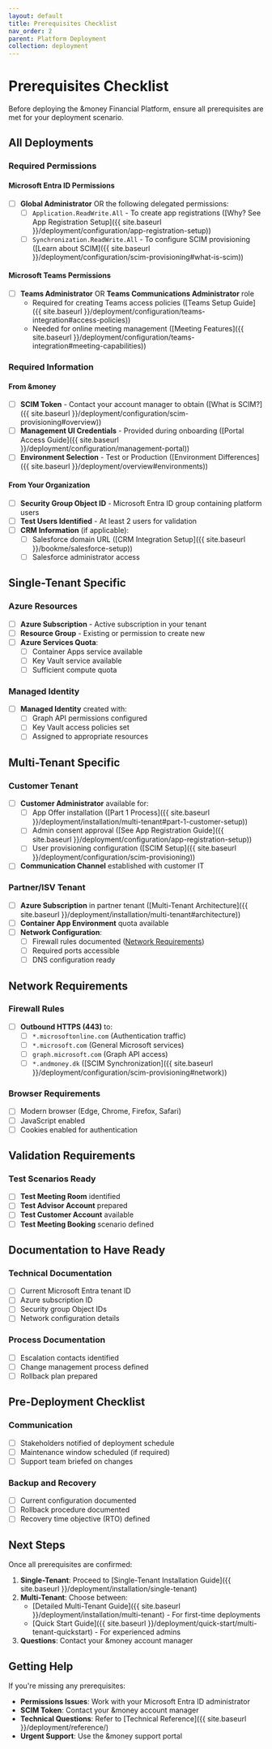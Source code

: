 ```yaml
---
layout: default
title: Prerequisites Checklist
nav_order: 2
parent: Platform Deployment
collection: deployment
---
```


# Prerequisites Checklist

Before deploying the &money Financial Platform, ensure all prerequisites are met for your deployment scenario.

## All Deployments

### Required Permissions

#### Microsoft Entra ID Permissions
- [ ] **Global Administrator** OR the following delegated permissions:
  - [ ] `Application.ReadWrite.All` - To create app registrations ([Why? See App Registration Setup]({{ site.baseurl }}/deployment/configuration/app-registration-setup))
  - [ ] `Synchronization.ReadWrite.All` - To configure SCIM provisioning ([Learn about SCIM]({{ site.baseurl }}/deployment/configuration/scim-provisioning#what-is-scim))

#### Microsoft Teams Permissions  
- [ ] **Teams Administrator** OR **Teams Communications Administrator** role
  - Required for creating Teams access policies ([Teams Setup Guide]({{ site.baseurl }}/deployment/configuration/teams-integration#access-policies))
  - Needed for online meeting management ([Meeting Features]({{ site.baseurl }}/deployment/configuration/teams-integration#meeting-capabilities))

### Required Information

#### From &money
- [ ] **SCIM Token** - Contact your account manager to obtain ([What is SCIM?]({{ site.baseurl }}/deployment/configuration/scim-provisioning#overview))
- [ ] **Management UI Credentials** - Provided during onboarding ([Portal Access Guide]({{ site.baseurl }}/deployment/configuration/management-portal))
- [ ] **Environment Selection** - Test or Production ([Environment Differences]({{ site.baseurl }}/deployment/overview#environments))

#### From Your Organization
- [ ] **Security Group Object ID** - Microsoft Entra ID group containing platform users
- [ ] **Test Users Identified** - At least 2 users for validation
- [ ] **CRM Information** (if applicable):
  - [ ] Salesforce domain URL ([CRM Integration Setup]({{ site.baseurl }}/bookme/salesforce-setup))
  - [ ] Salesforce administrator access

## Single-Tenant Specific

### Azure Resources
- [ ] **Azure Subscription** - Active subscription in your tenant
- [ ] **Resource Group** - Existing or permission to create new
- [ ] **Azure Services Quota**:
  - [ ] Container Apps service available
  - [ ] Key Vault service available
  - [ ] Sufficient compute quota

### Managed Identity
- [ ] **Managed Identity** created with:
  - [ ] Graph API permissions configured
  - [ ] Key Vault access policies set
  - [ ] Assigned to appropriate resources

## Multi-Tenant Specific

### Customer Tenant
- [ ] **Customer Administrator** available for:
  - [ ] App Offer installation ([Part 1 Process]({{ site.baseurl }}/deployment/installation/multi-tenant#part-1-customer-setup))
  - [ ] Admin consent approval ([See App Registration Guide]({{ site.baseurl }}/deployment/configuration/app-registration-setup))
  - [ ] User provisioning configuration ([SCIM Setup]({{ site.baseurl }}/deployment/configuration/scim-provisioning))
- [ ] **Communication Channel** established with customer IT

### Partner/ISV Tenant
- [ ] **Azure Subscription** in partner tenant ([Multi-Tenant Architecture]({{ site.baseurl }}/deployment/installation/multi-tenant#architecture))
- [ ] **Container App Environment** quota available
- [ ] **Network Configuration**:
  - [ ] Firewall rules documented ([Network Requirements](#network-requirements))
  - [ ] Required ports accessible
  - [ ] DNS configuration ready

## Network Requirements

### Firewall Rules
- [ ] **Outbound HTTPS (443)** to:
  - [ ] `*.microsoftonline.com` (Authentication traffic)
  - [ ] `*.microsoft.com` (General Microsoft services)
  - [ ] `graph.microsoft.com` (Graph API access)
  - [ ] `*.andmoney.dk` ([SCIM Synchronization]({{ site.baseurl }}/deployment/configuration/scim-provisioning#network))

### Browser Requirements
- [ ] Modern browser (Edge, Chrome, Firefox, Safari)
- [ ] JavaScript enabled
- [ ] Cookies enabled for authentication

## Validation Requirements

### Test Scenarios Ready
- [ ] **Test Meeting Room** identified
- [ ] **Test Advisor Account** prepared
- [ ] **Test Customer Account** available
- [ ] **Test Meeting Booking** scenario defined

## Documentation to Have Ready

### Technical Documentation
- [ ] Current Microsoft Entra tenant ID
- [ ] Azure subscription ID
- [ ] Security group Object IDs
- [ ] Network configuration details

### Process Documentation
- [ ] Escalation contacts identified
- [ ] Change management process defined
- [ ] Rollback plan prepared

## Pre-Deployment Checklist

### Communication
- [ ] Stakeholders notified of deployment schedule
- [ ] Maintenance window scheduled (if required)
- [ ] Support team briefed on changes

### Backup and Recovery
- [ ] Current configuration documented
- [ ] Rollback procedure documented
- [ ] Recovery time objective (RTO) defined

## Next Steps

Once all prerequisites are confirmed:

1. **Single-Tenant**: Proceed to [Single-Tenant Installation Guide]({{ site.baseurl }}/deployment/installation/single-tenant)
2. **Multi-Tenant**: Choose between:
   - [Detailed Multi-Tenant Guide]({{ site.baseurl }}/deployment/installation/multi-tenant) - For first-time deployments
   - [Quick Start Guide]({{ site.baseurl }}/deployment/quick-start/multi-tenant-quickstart) - For experienced admins
3. **Questions**: Contact your &money account manager

## Getting Help

If you're missing any prerequisites:

- **Permissions Issues**: Work with your Microsoft Entra ID administrator
- **SCIM Token**: Contact your &money account manager
- **Technical Questions**: Refer to [Technical Reference]({{ site.baseurl }}/deployment/reference/)
- **Urgent Support**: Use the &money support portal